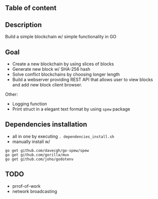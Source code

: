 ## Table of content

## Description

Build a simple blockchain w/ simple functionality in GO

## Goal
- Create a new blockchain by using slices of blocks 
- Generate new block w/ SHA-256 hash 
- Solve conflict blockchains by choosing longer length
- Build a webserver providing REST API that allows user to view blocks and add new block client browser. 

Other:
- Logging function 
- Print struct in a elegant text format by using `spew` package

## Dependencies installation
- all in one by executing `. dependencies_install.sh`
- manually install w/ 
```
go get github.com/davecgh/go-spew/spew
go get github.com/gorilla/mux
go get github.com/joho/godotenv
```


## TODO 
- prrof-of-work 
- network broadcasting
